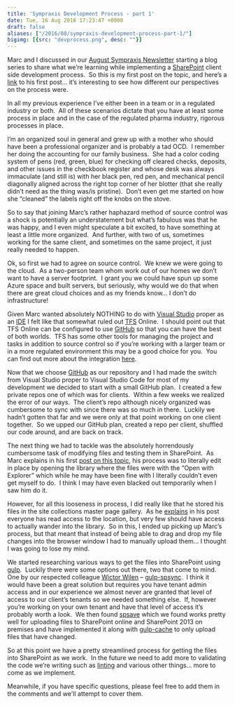 ```yaml
---
title: 'Sympraxis Development Process - part 1'
date: Tue, 16 Aug 2016 17:23:47 +0000
draft: false
aliases: ["/2016/08/sympraxis-development-process-part-1/"]
bigimg: [{src: "devprocess.png", desc: ""}]
---
```


Marc and I discussed in our [August Sympraxis Newsletter](https://sympraxisconsulting.com/newsletters-archive/) starting a blog series to share what we’re learning while implementing a [SharePoint](https://sharepoint.microsoft.com "Microsoft SharePoint") client side development process.  So this is my first post on the topic, and here’s a [link](https://wp.me/p1IDpQ-6Cb) to his first post… it’s interesting to see how different our perspectives on the process were.

In all my previous experience I’ve either been in a team or in a regulated industry or both.  All of these scenarios dictate that you have at least some process in place and in the case of the regulated pharma industry, rigorous processes in place.

I’m an organized soul in general and grew up with a mother who should have been a professional organizer and is probably a tad OCD.  I remember her doing the accounting for our family business.  She had a color coding system of pens (red, green, blue) for checking off cleared checks, deposits, and other issues in the checkbook register and whose desk was always immaculate (and still is) with her black pen, red pen, and mechanical pencil diagonally aligned across the right top corner of her blotter (that she really didn’t need as the thing was/is pristine).  Don’t even get me started on how she “cleaned” the labels right off the knobs on the stove.

So to say that joining Marc’s rather haphazard method of source control was a shock is potentially an understatement but what’s fabulous was that he was happy, and I even might speculate a bit excited, to have something at least a little more organized.  And further, with two of us, sometimes working for the same client, and sometimes on the same project, it just really needed to happen.

Ok, so first we had to agree on source control.  We knew we were going to the cloud.  As a two-person team whom work out of our homes we don’t want to have a server footprint.  I grant you we could have spun up some Azure space and built servers, but seriously, why would we do that when there are great cloud choices and as my friends know… I don’t do infrastructure!

Given Marc wanted absolutely NOTHING to do with [Visual Studio](https://www.microsoft.com/visualstudio "Microsoft Visual Studio") proper as an [IDE](https://en.wikipedia.org/wiki/Integrated_development_environment "Integrated development environment") I felt like that somewhat ruled out [TFS](https://en.wikipedia.org/wiki/Team_Foundation_Server "Team Foundation Server") Online.  I should point out that TFS Online can be configured to use [GitHub](https://git-scm.com "Git (software)") so that you can have the best of both worlds.  TFS has some other tools for managing the project and tasks in addition to source control so if you’re working with a larger team or in a more regulated environment this may be a good choice for you.  You can find out more about the integration [here](https://blogs.msdn.microsoft.com/visualstudioalm/2013/01/30/getting-started-with-git-in-visual-studio-and-team-foundation-service/).

Now that we choose [GitHub](https://github.com) as our repository and I had made the switch from Visual Studio proper to Visual Studio Code for most of my development we decided to start with a small GitHub plan.  I created a few private repos one of which was for clients.  Within a few weeks we realized the error of our ways.  The client’s repo although nicely organized was cumbersome to sync with since there was so much in there.  Luckily we hadn’t gotten that far and we were only at that point working on one client together.  So we upped our GitHub plan, created a repo per client, shuffled our code around, and are back on track.

The next thing we had to tackle was the absolutely horrendously cumbersome task of modifying files and testing them in SharePoint.  As Marc explains in his first [post on this topic](https://wp.me/p1IDpQ-6Cb), his process was to literally edit in place by opening the library where the files were with the “Open with Explorer” which while he may have been fine with I literally couldn’t even get myself to do.  I think I may have even blacked out temporarily when I saw him do it.

However, for all this looseness in process, I did really like that he stored his files in the site collections master page gallery.  As he [explains](https://wp.me/p1IDpQ-6Cb) in his post everyone has read access to the location, but very few should have access to actually wander into the library.  So in this, I ended up picking up Marc’s process, but that meant that instead of being able to drag and drop my file changes into the browser window I had to manually upload them… I thought I was going to lose my mind.

We started researching various ways to get the files into SharePoint using [gulp](https://gulpjs.com/).  Luckily there were some options out there, two that come to mind.  One by our respected colleague [Wictor Wilen](https://twitter.com/wictor) – [gulp-spsync](https://github.com/wictorwilen/gulp-spsync).  I think it would have been a great solution but requires you have tenant admin access and in our experience we almost never are granted that level of access to our client’s tenants so we needed something else.  If, however you’re working on your own tenant and have that level of access it’s probably worth a look.  We then found [spsave](https://www.npmjs.com/package/spsave) which we found works pretty well for uploading files to SharePoint online and SharePoint 2013 on premises and have implemented it along with [gulp-cache](https://github.com/jgable/gulp-cache) to only upload files that have changed.

So at this point we have a pretty streamlined process for getting the files into SharePoint as we work.  In the future we need to add more to validating the code we’re writing such as [linting](https://en.wikipedia.org/wiki/Lint_(software)) and various other things… more to come as we implement.

Meanwhile, if you have specific questions, please feel free to add them in the comments and we'll attempt to cover them.
